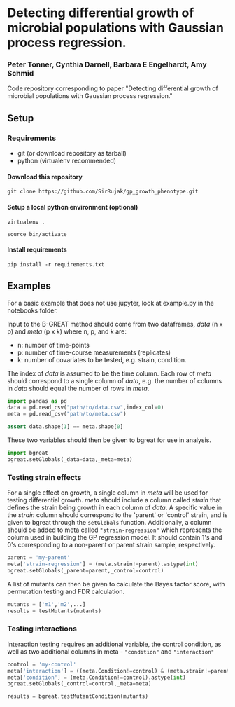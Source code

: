 # Detecting differential growth of microbial populations with Gaussian process regression.

### Peter Tonner, Cynthia Darnell, Barbara E Engelhardt, Amy Schmid

Code repository corresponding to paper "Detecting differential growth of microbial populations with Gaussian process regression."

## Setup

### Requirements

* git (or download repository as tarball)
* python (virtualenv recommended)

#### Download this repository
`git clone https://github.com/SirRujak/gp_growth_phenotype.git`

#### Setup a local python environment (optional)
`virtualenv .`

`source bin/activate`

#### Install requirements
`pip install -r requirements.txt`

## Examples

For a basic example that does not use jupyter, look at example.py in the notebooks folder.

Input to the B-GREAT method should come from two dataframes, *data* (n x p) and *meta* (p x k) where n, p, and k are:
* n: number of time-points
* p: number of time-course measurements (replicates)
* k: number of covariates to be tested, e.g. strain, condition.

The index of *data* is assumed to be the time column. Each row of *meta* should correspond to a single column of *data*, e.g. the number of columns in *data* should equal the number of rows in *meta*. 

```python
import pandas as pd
data = pd.read_csv("path/to/data.csv",index_col=0)
meta = pd.read_csv("path/to/meta.csv")

assert data.shape[1] == meta.shape[0]
```

These two variables should then be given to bgreat for use in analysis.
```python
import bgreat
bgreat.setGlobals(_data=data,_meta=meta)
```

### Testing strain effects

For a single effect on growth, a single column in _meta_ will be used for testing differential growth. _meta_ should include a column called _strain_ that defines the strain being growth in each column of _data_. A specific value in the _strain_ column should correspond to the 'parent' or 'control' strain, and is given to bgreat through the `setGlobals` function. Additionally, a column should be added to meta called `"strain-regression"` which represents the column used in building the GP regression model. It should contain 1's and 0's corresponding to a non-parent or parent strain sample, respectively.

```python
parent = 'my-parent'
meta['strain-regression'] = (meta.strain!=parent).astype(int)
bgreat.setGlobals(_parent=parent,_control=control)
```

A list of mutants can then be given to calculate the Bayes factor score, with permutation testing and FDR calculation.

```python
mutants = ['m1','m2',...]
results = testMutants(mutants)
```

### Testing interactions

Interaction testing requires an additional variable, the control condition, as well as two additional columns in meta - `"condition"` and `"interaction"`

```python
control = 'my-control'
meta['interaction'] = ((meta.Condition!=control) & (meta.strain!=parent)).astype(int)
meta['condition'] = (meta.Condition!=control).astype(int)
bgreat.setGlobals(_control=control,_meta=meta)

results = bgreat.testMutantCondition(mutants)
```

